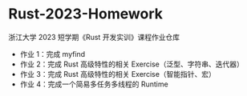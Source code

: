 # Rust-2023-Homework
浙江大学 2023 短学期《Rust 开发实训》课程作业仓库

* 作业 1：完成 myfind
* 作业 2：完成 Rust 高级特性的相关 Exercise（泛型、字符串、迭代器）
* 作业 3：完成 Rust 高级特性的相关 Exercise（智能指针、宏）
* 作业 4：完成一个简易多任务多线程的 Runtime
